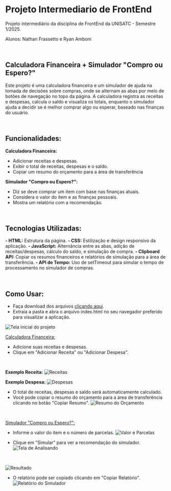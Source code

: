 # Projeto Intermediario de FrontEnd
Projeto intermediário da disciplina de FrontEnd da UNISATC - Semestre 1/2025. 

Alunos: Nathan Frassetto e Ryan Amboni

<br/>

## Calculadora Financeira + Simulador "Compro ou Espero?"
Este  projeto é uma calculadora financeira e um simulador de ajuda na tomada de decisões sobre compras, onde se alternam as abas por meio de botões de navegação no topo da página. 
A calculadora registra as receitas e despesas, calcula o saldo e visualiza os totais, enquanto o simulador ajuda a decidir se é melhor comprar algo ou esperar, baseado nas finanças do usuário.

<br/>

## Funcionalidades:

**Calculadora Financeira:**
- Adicionar receitas e despesas.
- Exibir o total de receitas, despesas e o saldo.
- Copiar um resumo do orçamento para a área de transferência

**Simulador "Compro ou Espero?":**
- Diz se deve comprar um item com base nas finanças atuais.
- Considera o valor do item e as finanças pessoais.
- Mostra um relatório com a recomendação.

<br/>

## Tecnologias Utilizadas:
**- HTML:** Estrutura da página.
**- CSS:** Estilização e design responsivo da aplicação.
**- JavaScript:** Alternância entre as abas, adição de receitas/despesas, cálculo do saldo, e simulação de compra.
**- Clipboard API:** Copiar os resumos financeiros e relatórios de simulação para a área de transferência.
**- API de Tempo:** Uso de setTimeout para simular o tempo de processamento no simulador de compras.

<br/>

## Como Usar: 

- Faça download dos arquivos [clicando aqui](https://github.com/RyanAmboni/Projeto-Intermediario-FrontEnd/archive/refs/heads/main.zip).
- Extraia a pasta e abra o arquivo index.html no seu navegador preferido para visualizar a aplicação.

![Tela inicial do projeto](https://i.imgur.com/ecFctEH.png)
<br/>
  
<ins>Calculadora Financeira:</ins>

- Adicione suas receitas e despesas.
- Clique em "Adicionar Receita" ou "Adicionar Despesa".
<br/>

**Exemplo Receita:**
![Receitas](https://i.imgur.com/XtN9ZeV.png)
<br/>

**Exemplo Despesa:**
![Despesas](https://i.imgur.com/WdD9DkB.png)
<br/>

- O total de receitas, despesas e saldo será automaticamente calculado.
- Você pode copiar o resumo do orçamento para a área de transferência clicando no botão "Copiar Resumo".
![Resumo do Orçamento](https://i.imgur.com/WdD9DkB.png)
<br/>

<ins>Simulador "Compro ou Espero?":</ins>
<br/>

- Informe o valor do item e o número de parcelas.
![Valor e Parcelas](https://i.imgur.com/P5CSId3.png)
  <br/>
  
- Clique em "Simular" para ver a recomendação do simulador.
![Tela de Analisando](https://i.imgur.com/PgG7dsf.png)
<br/>

![Resultado](https://i.imgur.com/dWaCY4U.png)
<br/>

- O relatório pode ser copiado clicando em "Copiar Relatório".
  ![Relatório do Simulador](https://i.imgur.com/VkDijFp.png)

